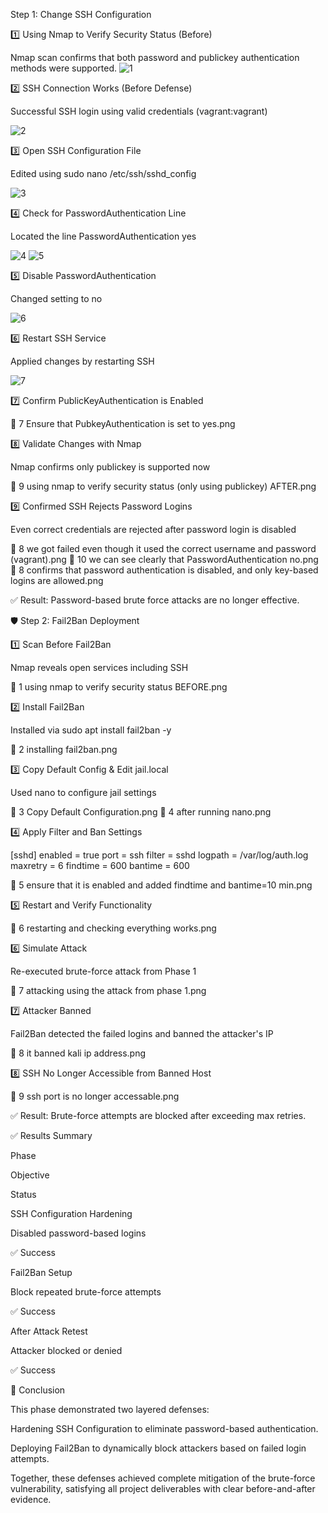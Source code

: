 Step 1: Change SSH Configuration

1️⃣ Using Nmap to Verify Security Status (Before)

Nmap scan confirms that both password and publickey authentication methods were supported.
![1](https://github.com/user-attachments/assets/31e32c09-a641-4bf1-b742-6dad7ff8210f)

2️⃣ SSH Connection Works (Before Defense)

Successful SSH login using valid credentials (vagrant:vagrant)

![2](https://github.com/user-attachments/assets/a75b5e34-fda2-4a7a-8ddf-0604d3a3752d)

3️⃣ Open SSH Configuration File

Edited using sudo nano /etc/ssh/sshd_config

![3](https://github.com/user-attachments/assets/9e2b070b-3fa2-49dc-b1ca-2a73d0e7c68d)

4️⃣ Check for PasswordAuthentication Line

Located the line PasswordAuthentication yes

![4](https://github.com/user-attachments/assets/788078d5-a8cb-4acf-9064-756a6b6c854a)
![5](https://github.com/user-attachments/assets/4c3c046d-b5ff-4647-bc71-82d61214a07b)


5️⃣ Disable PasswordAuthentication

Changed setting to no

![6](https://github.com/user-attachments/assets/115c9cc0-e22b-429b-9306-b5f5cccc0222)


6️⃣ Restart SSH Service

Applied changes by restarting SSH

 ![7](https://github.com/user-attachments/assets/985473c7-8af1-4888-b2b4-95be7a6c25b7)

7️⃣ Confirm PublicKeyAuthentication is Enabled

📸 7 Ensure that PubkeyAuthentication is set to yes.png

8️⃣ Validate Changes with Nmap

Nmap confirms only publickey is supported now

📸 9 using nmap to verify security status (only using publickey) AFTER.png

9️⃣ Confirmed SSH Rejects Password Logins

Even correct credentials are rejected after password login is disabled

📸 8 we got failed even though it used the correct username and password (vagrant).png
📸 10 we can see clearly that PasswordAuthentication no.png
📸 8 confirms that password authentication is disabled, and only key-based logins are allowed.png

✅ Result: Password-based brute force attacks are no longer effective.

🛡️ Step 2: Fail2Ban Deployment

1️⃣ Scan Before Fail2Ban

Nmap reveals open services including SSH

📸 1 using nmap to verify security status BEFORE.png

2️⃣ Install Fail2Ban

Installed via sudo apt install fail2ban -y

📸 2 installing fail2ban.png

3️⃣ Copy Default Config & Edit jail.local

Used nano to configure jail settings

📸 3 Copy Default Configuration.png
📸 4 after running nano.png

4️⃣ Apply Filter and Ban Settings

[sshd]
enabled = true
port = ssh
filter = sshd
logpath = /var/log/auth.log
maxretry = 6
findtime = 600
bantime = 600

📸 5 ensure that it is enabled and added findtime and bantime=10 min.png

5️⃣ Restart and Verify Functionality

📸 6 restarting and checking everything works.png

6️⃣ Simulate Attack

Re-executed brute-force attack from Phase 1

📸 7 attacking using the attack from phase 1.png

7️⃣ Attacker Banned

Fail2Ban detected the failed logins and banned the attacker's IP

📸 8 it banned kali ip address.png

8️⃣ SSH No Longer Accessible from Banned Host

📸 9 ssh port is no longer accessable.png

✅ Result: Brute-force attempts are blocked after exceeding max retries.

✅ Results Summary

Phase

Objective

Status

SSH Configuration Hardening

Disabled password-based logins

✅ Success

Fail2Ban Setup

Block repeated brute-force attempts

✅ Success

After Attack Retest

Attacker blocked or denied

✅ Success

📌 Conclusion

This phase demonstrated two layered defenses:

Hardening SSH Configuration to eliminate password-based authentication.

Deploying Fail2Ban to dynamically block attackers based on failed login attempts.

Together, these defenses achieved complete mitigation of the brute-force vulnerability, satisfying all project deliverables with clear before-and-after evidence.

